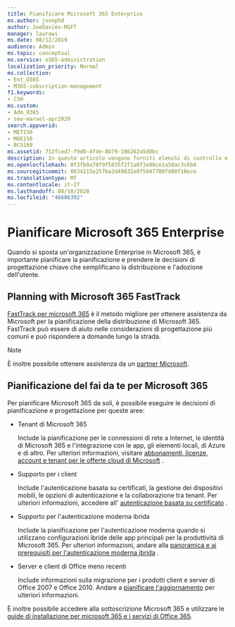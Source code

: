 ```yaml
---
title: Pianificare Microsoft 365 Enterprise
ms.author: josephd
author: JoeDavies-MSFT
manager: laurawi
ms.date: 08/12/2019
audience: Admin
ms.topic: conceptual
ms.service: o365-administration
localization_priority: Normal
ms.collection:
- Ent_O365
- M365-subscription-management
f1.keywords:
- CSH
ms.custom:
- Adm_O365
- seo-marvel-apr2020
search.appverid:
- MET150
- MOE150
- BCS160
ms.assetid: 712fced7-f9d0-4fde-8b79-286262a5d0bc
description: In questo articolo vengono forniti elenchi di controllo e altre risorse per la pianificazione della distribuzione di Microsoft 365 Enterprise.
ms.openlocfilehash: 0f3fb9a70f9f5035f2f1a0f3a90ce1a50ac3c6b8
ms.sourcegitcommit: 8634215e257ba2d49832a8f5947700fd00f18ece
ms.translationtype: MT
ms.contentlocale: it-IT
ms.lasthandoff: 08/10/2020
ms.locfileid: "46606392"
---
```

# <a name="plan-for-microsoft-365-enterprise"></a>Pianificare Microsoft 365 Enterprise

Quando si sposta un'organizzazione Enterprise in Microsoft 365, è importante pianificare la pianificazione e prendere le decisioni di progettazione chiave che semplificano la distribuzione e l'adozione dell'utente. 

## <a name="planning-with-microsoft-365-fasttrack"></a>Planning with Microsoft 365 FastTrack

[FastTrack per microsoft 365](https://www.microsoft.com/fasttrack/microsoft-365) è il metodo migliore per ottenere assistenza da Microsoft per la pianificazione della distribuzione di Microsoft 365. FastTrack può essere di aiuto nelle considerazioni di progettazione più comuni e può rispondere a domande lungo la strada. 

>[!Note]
>È inoltre possibile ottenere assistenza da un [partner Microsoft](https://www.microsoft.com/solution-providers/home).
>

## <a name="do-it-yourself-planning-for-microsoft-365"></a>Pianificazione del fai da te per Microsoft 365

Per pianificare Microsoft 365 da soli, è possibile eseguire le decisioni di pianificazione e progettazione per queste aree:

- Tenant di Microsoft 365

  Include la pianificazione per le connessioni di rete a Internet, le identità di Microsoft 365 e l'integrazione con le app, gli elementi locali, di Azure e di altro. Per ulteriori informazioni, visitare [abbonamenti, licenze, account e tenant per le offerte cloud di Microsoft](subscriptions-licenses-accounts-and-tenants-for-microsoft-cloud-offerings.md) .

- Supporto per i client

  Include l'autenticazione basata su certificati, la gestione dei dispositivi mobili, le opzioni di autenticazione e la collaborazione tra tenant. Per ulteriori informazioni, accedere all' [autenticazione basata su certificato](office-365-client-support-certificate-based-authentication.md) .

- Supporto per l'autenticazione moderna ibrida

  Include la pianificazione per l'autenticazione moderna quando si utilizzano configurazioni ibride delle app principali per la produttività di Microsoft 365. Per ulteriori informazioni, andare alla [panoramica e ai prerequisiti per l'autenticazione moderna ibrida](hybrid-modern-auth-overview.md) .

- Server e client di Office meno recenti

  Include informazioni sulla migrazione per i prodotti client e server di Office 2007 e Office 2010. Andare a [pianificare l'aggiornamento](plan-upgrade-previous-versions-office.md) per ulteriori informazioni.

È inoltre possibile accedere alla sottoscrizione Microsoft 365 e utilizzare le [guide di installazione per microsoft 365 e i servizi di Office 365](setup-guides-for-office-365.md).
